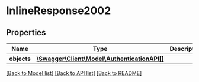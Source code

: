 # InlineResponse2002

## Properties
Name | Type | Description | Notes
------------ | ------------- | ------------- | -------------
**objects** | [**\Swagger\Client\Model\AuthenticationAPI[]**](AuthenticationAPI.md) |  | 

[[Back to Model list]](../../README.md#documentation-for-models) [[Back to API list]](../../README.md#documentation-for-api-endpoints) [[Back to README]](../../README.md)

